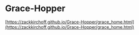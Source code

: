 # Grace-Hopper
[https://zackkirchoff.github.io/Grace-Hopper/grace_home.html](https://zackkirchoff.github.io/Grace-Hopper/grace_home.html)
